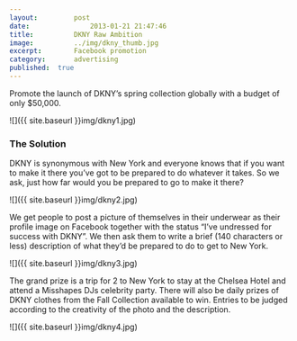 ```yaml
---
layout:			post
date:				2013-01-21 21:47:46
title:			DKNY Raw Ambition
image:			../img/dkny_thumb.jpg
excerpt:		Facebook promotion
category:		advertising
published:	true
---
```


Promote the launch of DKNY’s spring collection globally with a budget of only $50,000.

![]({{ site.baseurl }}img/dkny1.jpg)

### The Solution ###

DKNY is synonymous with New York and everyone knows that if you want to make it there you’ve got to be prepared to do whatever it takes. So we ask, just how far would you be prepared to go to make it there?

![]({{ site.baseurl }}img/dkny2.jpg)

We get people to post a picture of themselves in their underwear as their profile image on Facebook together with the status “I’ve undressed for success with DKNY”. We then ask them to write a brief (140 characters or less) description of what they’d be prepared to do to get to New York.

![]({{ site.baseurl }}img/dkny3.jpg)

The grand prize is a trip for 2 to New York to stay at the Chelsea Hotel and attend a Misshapes DJs celebrity party. There will also be daily prizes of DKNY clothes from the Fall Collection available to win. Entries to be judged according to the creativity of the photo and the description.

![]({{ site.baseurl }}img/dkny4.jpg)